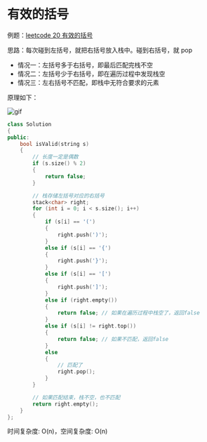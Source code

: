 # 有效的括号

例题：[leetcode 20 有效的括号](https://leetcode.cn/problems/valid-parentheses/description/)

思路：每次碰到左括号，就把右括号放入栈中。碰到右括号，就 pop

- 情况一：左括号多于右括号，即最后匹配完栈不空
- 情况二：左括号少于右括号，即在遍历过程中发现栈空
- 情况三：左右括号不匹配，即栈中无符合要求的元素

原理如下：

![gif](https://code-thinking.cdn.bcebos.com/gifs/20.%E6%9C%89%E6%95%88%E6%8B%AC%E5%8F%B7.gif)

```cpp
class Solution
{
public:
    bool isValid(string s)
    {
        // 长度一定是偶数
        if (s.size() % 2)
        {
            return false;
        }

        // 栈存储左括号对应的右括号
        stack<char> right;
        for (int i = 0; i < s.size(); i++)
        {
            if (s[i] == '(')
            {
                right.push(')');
            }
            else if (s[i] == '{')
            {
                right.push('}');
            }
            else if (s[i] == '[')
            {
                right.push(']');
            }
            else if (right.empty())
            {
                return false; // 如果在遍历过程中栈空了，返回false
            }
            else if (s[i] != right.top())
            {
                return false; // 如果不匹配，返回false
            }
            else
            {
                // 匹配了
                right.pop();
            }
        }

        // 如果匹配结束，栈不空，也不匹配
        return right.empty();
    }
};
```

时间复杂度: O(n)，空间复杂度: O(n)
